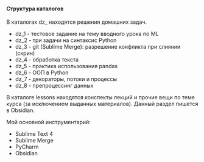 #### Структура каталогов

В каталогах dz_ находятся решения домашних задач.

 - dz_1 - тестовое задание на тему вводного урока по ML
 - dz_2 - три задачи на синтаксис Python
 - dz_3 - git (Sublime Merge): разрешение конфликта при слиянии (скрин)
 - dz_4 - обработка текста
 - dz_5 - практика использования pandas
 - dz_6 - ООП в Python
 - dz_7 - декораторы, потоки и процессы
 - dz_8 - препроцессинг данных

В каталоге lessons находятся конспекты лекций и прочие вещи по теме курса (за исключением выданных материалов). Данный раздел пишется в Obsidian.

Мой основной инструментарий:
 - Sublime Text 4
 - Sublime Merge
 - PyCharm
 - Obsidian